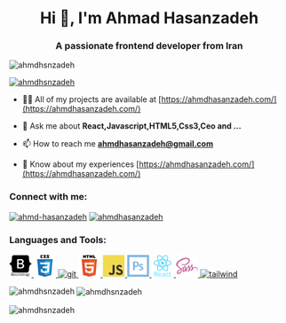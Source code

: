 <h1 align="center">Hi 👋, I'm Ahmad Hasanzadeh</h1>
<h3 align="center">A passionate frontend developer from Iran</h3>

<p align="left"> <img src="https://komarev.com/ghpvc/?username=ahmdhsnzadeh&label=Profile%20views&color=0e75b6&style=flat" alt="ahmdhsnzadeh" /> </p>

<p align="left"> <a href="https://github.com/ryo-ma/github-profile-trophy"><img src="https://github-profile-trophy.vercel.app/?username=ahmdhsnzadeh" alt="ahmdhsnzadeh" /></a> </p>

- 👨‍💻 All of my projects are available at [https://ahmdhasanzadeh.com/](https://ahmdhasanzadeh.com/)

- 💬 Ask me about **React,Javascript,HTML5,Css3,Ceo and ...**

- 📫 How to reach me **ahmdhasanzadeh@gmail.com**

- 📄 Know about my experiences [https://ahmdhasanzadeh.com/](https://ahmdhasanzadeh.com/)

<h3 align="left">Connect with me:</h3>
<p align="left">
<a href="https://linkedin.com/in/ahmd-hasanzadeh" target="blank"><img align="center" src="https://raw.githubusercontent.com/rahuldkjain/github-profile-readme-generator/master/src/images/icons/Social/linked-in-alt.svg" alt="ahmd-hasanzadeh" height="30" width="40" /></a>
<a href="https://instagram.com/ahmdhasanzadeh" target="blank"><img align="center" src="https://raw.githubusercontent.com/rahuldkjain/github-profile-readme-generator/master/src/images/icons/Social/instagram.svg" alt="ahmdhasanzadeh" height="30" width="40" /></a>
</p>

<h3 align="left">Languages and Tools:</h3>
<p align="left"> <a href="https://getbootstrap.com" target="_blank" rel="noreferrer"> <img src="https://raw.githubusercontent.com/devicons/devicon/master/icons/bootstrap/bootstrap-plain-wordmark.svg" alt="bootstrap" width="40" height="40"/> </a> <a href="https://www.w3schools.com/css/" target="_blank" rel="noreferrer"> <img src="https://raw.githubusercontent.com/devicons/devicon/master/icons/css3/css3-original-wordmark.svg" alt="css3" width="40" height="40"/> </a> <a href="https://git-scm.com/" target="_blank" rel="noreferrer"> <img src="https://www.vectorlogo.zone/logos/git-scm/git-scm-icon.svg" alt="git" width="40" height="40"/> </a> <a href="https://www.w3.org/html/" target="_blank" rel="noreferrer"> <img src="https://raw.githubusercontent.com/devicons/devicon/master/icons/html5/html5-original-wordmark.svg" alt="html5" width="40" height="40"/> </a> <a href="https://developer.mozilla.org/en-US/docs/Web/JavaScript" target="_blank" rel="noreferrer"> <img src="https://raw.githubusercontent.com/devicons/devicon/master/icons/javascript/javascript-original.svg" alt="javascript" width="40" height="40"/> </a> <a href="https://www.photoshop.com/en" target="_blank" rel="noreferrer"> <img src="https://raw.githubusercontent.com/devicons/devicon/master/icons/photoshop/photoshop-line.svg" alt="photoshop" width="40" height="40"/> </a> <a href="https://reactjs.org/" target="_blank" rel="noreferrer"> <img src="https://raw.githubusercontent.com/devicons/devicon/master/icons/react/react-original-wordmark.svg" alt="react" width="40" height="40"/> </a> <a href="https://sass-lang.com" target="_blank" rel="noreferrer"> <img src="https://raw.githubusercontent.com/devicons/devicon/master/icons/sass/sass-original.svg" alt="sass" width="40" height="40"/> </a> <a href="https://tailwindcss.com/" target="_blank" rel="noreferrer"> <img src="https://www.vectorlogo.zone/logos/tailwindcss/tailwindcss-icon.svg" alt="tailwind" width="40" height="40"/> </a> </p>

<p><img align="left" src="https://github-readme-stats.vercel.app/api/top-langs?username=ahmdhsnzadeh&show_icons=true&locale=en&layout=compact" alt="ahmdhsnzadeh" /></p>

<p>&nbsp;<img align="center" src="https://github-readme-stats.vercel.app/api?username=ahmdhsnzadeh&show_icons=true&locale=en" alt="ahmdhsnzadeh" /></p>

<p><img align="center" src="https://github-readme-streak-stats.herokuapp.com/?user=ahmdhsnzadeh&" alt="ahmdhsnzadeh" /></p>
